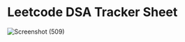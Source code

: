 # Leetcode DSA Tracker Sheet 

![Screenshot (509)](https://github.com/user-attachments/assets/c6c4ab49-ca8f-4501-8350-f909a0a786ef)
